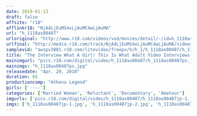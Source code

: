 ```yaml
---
date: 2019-01-13
draft: false
affsite: "r18"
afflinkr18: "NjA4LjEuMS4xLjAuMC4wLjAuMA"
url: "h_1118as00487"
urloriginal: "http://www.r18.com/videos/vod/movies/detail/-/id=h_1118as00487"
urlfinal: "http://media.r18.com/track/NjA4LjEuMS4xLjAuMC4wLjAuMA/videos/vod/movies/detail/-/id=h_1118as00487"
samplevid: "awspv3001.r18.com/litevideo/freepv/h/h_1/h_1118as00487/h_1118as00487_dmb_s.mp4"
title: "The Interview What A Girl! This Is What Adult Video Interviews Are Made Of!!"
mainimgurl: "pics.r18.com/digital/video/h_1118as00487/h_1118as00487ps.jpg"
mainimgs: "h_1118as00487ps.jpg"
releasedate: "Apr. 20, 2018"
duration: 65
productioncomp: "Athena Legend"
girls: ['----']
categories: ['Married Woman', 'Reluctant', 'Documentary', 'Amateur']
imgurls: ['pics.r18.com/digital/video/h_1118as00487/h_1118as00487jp-1.jpg', 'pics.r18.com/digital/video/h_1118as00487/h_1118as00487jp-2.jpg', 'pics.r18.com/digital/video/h_1118as00487/h_1118as00487jp-3.jpg', 'pics.r18.com/digital/video/h_1118as00487/h_1118as00487jp-4.jpg', 'pics.r18.com/digital/video/h_1118as00487/h_1118as00487jp-5.jpg', 'pics.r18.com/digital/video/h_1118as00487/h_1118as00487jp-6.jpg', 'pics.r18.com/digital/video/h_1118as00487/h_1118as00487jp-7.jpg', 'pics.r18.com/digital/video/h_1118as00487/h_1118as00487jp-8.jpg', 'pics.r18.com/digital/video/h_1118as00487/h_1118as00487jp-9.jpg', 'pics.r18.com/digital/video/h_1118as00487/h_1118as00487jp-10.jpg', 'pics.r18.com/digital/video/h_1118as00487/h_1118as00487jp-11.jpg', 'pics.r18.com/digital/video/h_1118as00487/h_1118as00487jp-12.jpg', 'pics.r18.com/digital/video/h_1118as00487/h_1118as00487jp-13.jpg', 'pics.r18.com/digital/video/h_1118as00487/h_1118as00487jp-14.jpg', 'pics.r18.com/digital/video/h_1118as00487/h_1118as00487jp-15.jpg', 'pics.r18.com/digital/video/h_1118as00487/h_1118as00487jp-16.jpg', 'pics.r18.com/digital/video/h_1118as00487/h_1118as00487jp-17.jpg', 'pics.r18.com/digital/video/h_1118as00487/h_1118as00487jp-18.jpg', 'pics.r18.com/digital/video/h_1118as00487/h_1118as00487jp-19.jpg', 'pics.r18.com/digital/video/h_1118as00487/h_1118as00487jp-20.jpg']
imgs: ['h_1118as00487jp-1.jpg', 'h_1118as00487jp-2.jpg', 'h_1118as00487jp-3.jpg', 'h_1118as00487jp-4.jpg', 'h_1118as00487jp-5.jpg', 'h_1118as00487jp-6.jpg', 'h_1118as00487jp-7.jpg', 'h_1118as00487jp-8.jpg', 'h_1118as00487jp-9.jpg', 'h_1118as00487jp-10.jpg', 'h_1118as00487jp-11.jpg', 'h_1118as00487jp-12.jpg', 'h_1118as00487jp-13.jpg', 'h_1118as00487jp-14.jpg', 'h_1118as00487jp-15.jpg', 'h_1118as00487jp-16.jpg', 'h_1118as00487jp-17.jpg', 'h_1118as00487jp-18.jpg', 'h_1118as00487jp-19.jpg', 'h_1118as00487jp-20.jpg']
---
```

